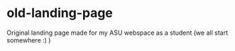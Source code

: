 # old-landing-page
Original landing page made for my ASU webspace as a student (we all start somewhere :) )
